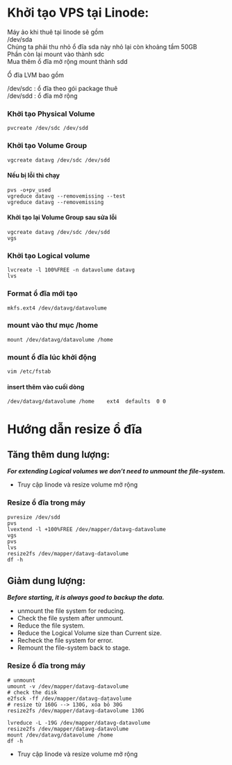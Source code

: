 # Khởi tạo VPS tại Linode:

Máy ảo khi thuê tại linode sẽ gồm <br>
/dev/sda <br>
Chúng ta phải thu nhỏ ổ đĩa sda này nhỏ lại còn khoảng tầm 50GB <br>
Phần còn lại mount vào thành sdc <br>
Mua thêm ổ đĩa mở rộng mount thành sdd <br>

Ổ đĩa LVM bao gồm <br>

/dev/sdc : ổ đĩa theo gói package thuê <br>
/dev/sdd : ổ đĩa mở rộng <br>

### Khởi tạo Physical Volume
```
pvcreate /dev/sdc /dev/sdd
```
### Khởi tạo Volume Group
```
vgcreate datavg /dev/sdc /dev/sdd
```
#### Nếu bị lỗi thì chạy
```
pvs -o+pv_used
vgreduce datavg --removemissing --test
vgreduce datavg --removemissing
```
#### Khởi tạo lại Volume Group sau sửa lỗi
```
vgcreate datavg /dev/sdc /dev/sdd
vgs
```
### Khởi tạo Logical volume
```
lvcreate -l 100%FREE -n datavolume datavg
lvs
```
### Format ổ đĩa mới tạo
```
mkfs.ext4 /dev/datavg/datavolume
```
### mount vào thư mục /home
```
mount /dev/datavg/datavolume /home
```
### mount ổ đĩa lúc khởi động
```
vim /etc/fstab
```
#### insert thêm vào cuối dòng
```
/dev/datavg/datavolume /home    ext4  defaults  0 0
```

# Hướng dẫn resize  ổ đĩa
## Tăng thêm dung lượng: <br>
***For extending Logical volumes we don’t need to unmount the file-system.***
- Truy cập linode và resize volume mở rộng
### Resize ổ đĩa trong máy
```
pvresize /dev/sdd
pvs
lvextend -l +100%FREE /dev/mapper/datavg-datavolume
vgs
pvs
lvs
resize2fs /dev/mapper/datavg-datavolume
df -h
```
## Giảm dung lượng: <br>

***Before starting, it is always good to backup the data.***
- unmount the file system for reducing.
- Check the file system after unmount.
- Reduce the file system.
- Reduce the Logical Volume size than Current size.
- Recheck the file system for error.
- Remount the file-system back to stage.



### Resize ổ đĩa trong máy <br>

```
# unmount
umount -v /dev/mapper/datavg-datavolume
# check the disk
e2fsck -ff /dev/mapper/datavg-datavolume
# resize từ 160G --> 130G, xóa bỏ 30G
resize2fs /dev/mapper/datavg-datavolume 130G

lvreduce -L -19G /dev/mapper/datavg-datavolume
resize2fs /dev/mapper/datavg-datavolume
mount /dev/datavg/datavolume /home
df -h
```
- Truy cập linode và resize volume mở rộng
